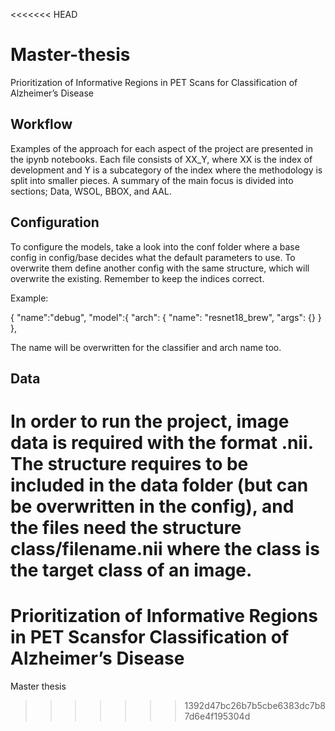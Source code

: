 <<<<<<< HEAD
# Master-thesis
Prioritization of Informative Regions in PET Scans for Classification of Alzheimer’s Disease

## Workflow
Examples of the approach for each aspect of the project are presented in the ipynb notebooks. Each file consists of XX_Y, where XX is the index of development and Y is a subcategory of the index where the methodology is split into smaller pieces. A summary of the main focus is divided into sections; Data, WSOL, BBOX, and AAL. 

## Configuration
To configure the models, take a look into the conf folder where a base config in config/base decides what the default parameters to use. To overwrite them define another config with the same structure, which will overwrite the existing. Remember to keep the indices correct. 

Example:

{
"name":"debug",
"model":{
    "arch": {
        "name": "resnet18_brew",
        "args": {}
    }
},

The name will be overwritten for the classifier and arch name too.

## Data
In order to run the project, image data is required with the format .nii. The structure requires to be included in the data folder (but can be overwritten in the config), and the files need the structure class/filename.nii where the class is the target class of an image.
=======
# Prioritization of Informative Regions in PET Scansfor Classification of Alzheimer’s Disease
Master thesis
>>>>>>> 1392d47bc26b7b5cbe6383dc7b87d6e4f195304d
